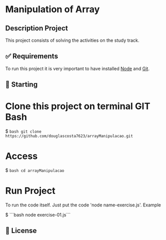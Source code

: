 # Manipulation of Array

## Description Project
<p align="justify"> This project consists of solving the activities on the study track.</p>

## :white_check_mark: Requirements ##

To run this project it is very important to have installed [Node](https://nodejs.org/) and [Git](https://git-scm.com).

## :checkered_flag: Starting ##


# Clone this project on terminal GIT Bash

$ ```bash git clone https://github.com/douglascosta7623/arrayManipulacao.git```

# Access
$ ```bash cd arrayManipulacao```

# Run Project
<p align="justify">To run the code itself. Just put the code 'node name-exercise.js'. Example</p>
$ ```bash node exercise-01.js```



## :memo: License ##
